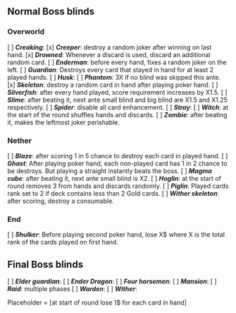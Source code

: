 ## Normal Boss blinds
### Overworld
[ ] ***Creaking***: 
[x] ***Creeper***: destroy a random joker after winning on last hand.
[x] ***Drowned***: Whenever a discard is used, discard an additional random card.
[ ] ***Enderman***: before every hand, fixes a random joker on the left.
[ ] ***Guardian***: Destroys every card that stayed in hand for at least 2 played hands.
[ ] ***Husk***: 
[ ] ***Phantom***: 3X if no blind was skipped this ante.
[x] ***Skeleton***: destroy a random card in hand after playing poker hand. 
[ ] ***Silverfish***: after every hand played, score requirement increases by X1.5.
[ ] ***Slime***: after beating it, next ante small blind and big blind are X1.5 and X1.25 respectively.
[ ] ***Spider***: disable all card enhancement.
[ ] ***Stray***: 
[ ] ***Witch***: at the start of the round shuffles hands and discards.
[ ] ***Zombie***: after beating it, makes the leftmost joker perishable.

### Nether
[ ] ***Blaze***: after scoring 1 in 5 chance to destroy each card in played hand.
[ ] ***Ghast***: After playing poker hand, each non-played card has 1 in 2 chance to be destroys. But playing a straight instantly beats the boss.
[ ] ***Magma cube***: after beating it, next ante small blind is X2.
[ ] ***Hoglin***: at the start of round removes 3 from hands and discards randomly.
[ ] ***Piglin***: Played cards rank set to 2 if deck contains less than 2 Gold cards.
[ ] ***Wither skeleton***: after scoring, destroy a consumable.

### End
[ ] ***Shulker***: Before playing second poker hand, lose X$ where X is the total rank of the cards played on first hand.

## Final Boss blinds
[ ] ***Elder guardian***: 
[ ] ***Ender Dragon***:
[ ] ***Four horsemen***: 
[ ] ***Mansion***:
[ ] ***Raid***: multiple phases
[ ] ***Warden***:
[ ] ***Wither***:



Placeholder = \[at start of round lose 1$ for each card in hand]